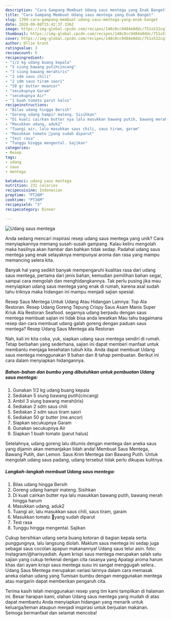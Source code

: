 ```yaml
---
description: "Cara Gampang Membuat Udang saus mentega yang Enak Banget"
title: "Cara Gampang Membuat Udang saus mentega yang Enak Banget"
slug: 1709-cara-gampang-membuat-udang-saus-mentega-yang-enak-banget
date: 2020-09-08T15:42:37.336Z
image: https://img-global.cpcdn.com/recipes/140c0cc9484e0ddc/751x532cq70/udang-saus-mentega-foto-resep-utama.jpg
thumbnail: https://img-global.cpcdn.com/recipes/140c0cc9484e0ddc/751x532cq70/udang-saus-mentega-foto-resep-utama.jpg
cover: https://img-global.cpcdn.com/recipes/140c0cc9484e0ddc/751x532cq70/udang-saus-mentega-foto-resep-utama.jpg
author: Ollie Grant
ratingvalue: 3
reviewcount: 6
recipeingredient:
- "1/2 kg udang buang kepala"
- "5 siung bawang putihcincang"
- "3 siung bawang merahiris"
- "2 sdm saus chili"
- "2 sdm saus tiram saori"
- "50 gr butter meancor"
- "secukupnya Garam"
- "secukupnya Air"
- "1 buah tomato parut halus"
recipeinstructions:
- "Bilas udang hingga Bersih"
- "Goreng udang hampir mateng. Sisihkan"
- "Di kuali cairkan butter nya lalu masukkan bawang putih, bawang merah hingga harum"
- "Masukkan udang, aduk2"
- "Tuangi air, lalu masukkan saus chili, saus tiram, garam"
- "Masukkan tomato 🍅yang sudah diparut"
- "Test rasa"
- "Tunggu hingga mengental. Sajikan"
categories:
- Resep
tags:
- udang
- saus
- mentega

katakunci: udang saus mentega 
nutrition: 231 calories
recipecuisine: Indonesian
preptime: "PT26M"
cooktime: "PT36M"
recipeyield: "3"
recipecategory: Dinner

---
```



![Udang saus mentega](https://img-global.cpcdn.com/recipes/140c0cc9484e0ddc/751x532cq70/udang-saus-mentega-foto-resep-utama.jpg)

Anda sedang mencari inspirasi resep udang saus mentega yang unik? Cara menyiapkannya memang susah-susah gampang. Kalau keliru mengolah maka hasilnya akan hambar dan bahkan tidak sedap. Padahal udang saus mentega yang enak selayaknya mempunyai aroma dan rasa yang mampu memancing selera kita.

Banyak hal yang sedikit banyak mempengaruhi kualitas rasa dari udang saus mentega, pertama dari jenis bahan, kemudian pemilihan bahan segar, sampai cara mengolah dan menghidangkannya. Tak perlu pusing jika mau menyiapkan udang saus mentega yang enak di rumah, karena asal sudah tahu triknya maka hidangan ini mampu menjadi sajian spesial.

Resep Saus Mentega Untuk Udang Atau Hidangan Lainnya: Top Ala Restoran. Resep Udang Goreng Tepung Crispy Saus Asam Manis Super Kriuk Ala Restoran Seafood. segarnya udang berpadu dengan saus mentega membuat sajian ini tidak bisa anda lewatkan Mau tahu bagaimana resep dan cara membuat udang galah goreng dengan paduan saus mentega? Resep Udang Saus Mentega ala Restoran


Nah, kali ini kita coba, yuk, siapkan udang saus mentega sendiri di rumah. Tetap berbahan yang sederhana, sajian ini dapat memberi manfaat untuk membantu menjaga kesehatan tubuh kita. Anda dapat membuat Udang saus mentega menggunakan 9 bahan dan 8 tahap pembuatan. Berikut ini cara dalam menyiapkan hidangannya.

<!--inarticleads1-->

##### Bahan-bahan dan bumbu yang dibutuhkan untuk pembuatan Udang saus mentega:

1. Gunakan 1/2 kg udang buang kepala
1. Sediakan 5 siung bawang putih(cincang)
1. Ambil 3 siung bawang merah(iris)
1. Sediakan 2 sdm saus chili
1. Sediakan 2 sdm saus tiram saori
1. Sediakan 50 gr butter (me.ancor)
1. Siapkan secukupnya Garam
1. Gunakan secukupnya Air
1. Siapkan 1 buah tomato (parut halus)


Setelahnya, udang goreng lalu ditumis dengan mentega dan aneka saus yang dijamin akan memanjakan lidah anda! Membuat Saus Mentega, Bawang Putih, dan Lemon. Saus Krim Mentega dan Bawang Putih. Untuk mengolah udang saus padang, udang tersebut tidak perlu dikupas kulitnya. 

<!--inarticleads2-->

##### Langkah-langkah membuat Udang saus mentega:

1. Bilas udang hingga Bersih
1. Goreng udang hampir mateng. Sisihkan
1. Di kuali cairkan butter nya lalu masukkan bawang putih, bawang merah hingga harum
1. Masukkan udang, aduk2
1. Tuangi air, lalu masukkan saus chili, saus tiram, garam
1. Masukkan tomato 🍅yang sudah diparut
1. Test rasa
1. Tunggu hingga mengental. Sajikan


Cukup bersihkan udang serta buang kotoran di bagian kepala serta punggungnya, lalu langsung diolah. Maklum saus mentega ini sedap juga sebagai saus cocolan apapun makanannya! Udang saus telur asin. foto: Instagram/@harisyadiah. Ayam krispi saus mentega merupakan salah satu sajian yang cukup terkenal dengan cita rasanya yang Apalagi aroma harum khas dari ayam krispi saus mentega susu ini sangat menggugah selera.. Udang Saus Mentega merupakan variasi lainnya dalam cara memasak aneka olahan udang yang Tumisan bumbu dengan menggunakan mentega atau margarin dapat memberikan pengaruh cita. 

Terima kasih telah menggunakan resep yang tim kami tampilkan di halaman ini. Besar harapan kami, olahan Udang saus mentega yang mudah di atas dapat membantu Anda menyiapkan hidangan yang menarik untuk keluarga/teman ataupun menjadi inspirasi untuk berjualan makanan. Semoga bermanfaat dan selamat mencoba!
